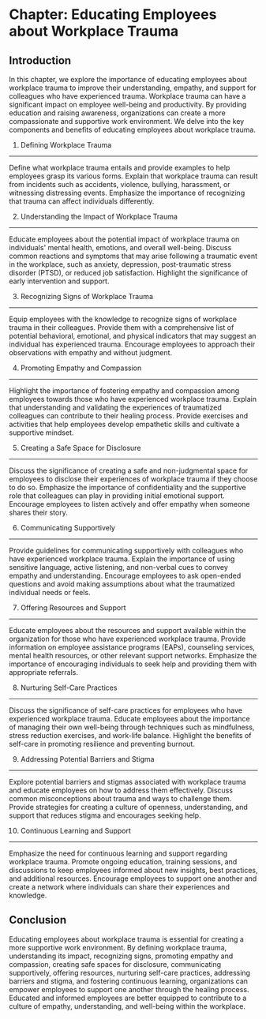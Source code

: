 Chapter: Educating Employees about Workplace Trauma
===================================================

Introduction
------------

In this chapter, we explore the importance of educating employees about workplace trauma to improve their understanding, empathy, and support for colleagues who have experienced trauma. Workplace trauma can have a significant impact on employee well-being and productivity. By providing education and raising awareness, organizations can create a more compassionate and supportive work environment. We delve into the key components and benefits of educating employees about workplace trauma.

1. Defining Workplace Trauma
----------------------------

Define what workplace trauma entails and provide examples to help employees grasp its various forms. Explain that workplace trauma can result from incidents such as accidents, violence, bullying, harassment, or witnessing distressing events. Emphasize the importance of recognizing that trauma can affect individuals differently.

2. Understanding the Impact of Workplace Trauma
-----------------------------------------------

Educate employees about the potential impact of workplace trauma on individuals' mental health, emotions, and overall well-being. Discuss common reactions and symptoms that may arise following a traumatic event in the workplace, such as anxiety, depression, post-traumatic stress disorder (PTSD), or reduced job satisfaction. Highlight the significance of early intervention and support.

3. Recognizing Signs of Workplace Trauma
----------------------------------------

Equip employees with the knowledge to recognize signs of workplace trauma in their colleagues. Provide them with a comprehensive list of potential behavioral, emotional, and physical indicators that may suggest an individual has experienced trauma. Encourage employees to approach their observations with empathy and without judgment.

4. Promoting Empathy and Compassion
-----------------------------------

Highlight the importance of fostering empathy and compassion among employees towards those who have experienced workplace trauma. Explain that understanding and validating the experiences of traumatized colleagues can contribute to their healing process. Provide exercises and activities that help employees develop empathetic skills and cultivate a supportive mindset.

5. Creating a Safe Space for Disclosure
---------------------------------------

Discuss the significance of creating a safe and non-judgmental space for employees to disclose their experiences of workplace trauma if they choose to do so. Emphasize the importance of confidentiality and the supportive role that colleagues can play in providing initial emotional support. Encourage employees to listen actively and offer empathy when someone shares their story.

6. Communicating Supportively
-----------------------------

Provide guidelines for communicating supportively with colleagues who have experienced workplace trauma. Explain the importance of using sensitive language, active listening, and non-verbal cues to convey empathy and understanding. Encourage employees to ask open-ended questions and avoid making assumptions about what the traumatized individual needs or feels.

7. Offering Resources and Support
---------------------------------

Educate employees about the resources and support available within the organization for those who have experienced workplace trauma. Provide information on employee assistance programs (EAPs), counseling services, mental health resources, or other relevant support networks. Emphasize the importance of encouraging individuals to seek help and providing them with appropriate referrals.

8. Nurturing Self-Care Practices
--------------------------------

Discuss the significance of self-care practices for employees who have experienced workplace trauma. Educate employees about the importance of managing their own well-being through techniques such as mindfulness, stress reduction exercises, and work-life balance. Highlight the benefits of self-care in promoting resilience and preventing burnout.

9. Addressing Potential Barriers and Stigma
-------------------------------------------

Explore potential barriers and stigmas associated with workplace trauma and educate employees on how to address them effectively. Discuss common misconceptions about trauma and ways to challenge them. Provide strategies for creating a culture of openness, understanding, and support that reduces stigma and encourages seeking help.

10. Continuous Learning and Support
-----------------------------------

Emphasize the need for continuous learning and support regarding workplace trauma. Promote ongoing education, training sessions, and discussions to keep employees informed about new insights, best practices, and additional resources. Encourage employees to support one another and create a network where individuals can share their experiences and knowledge.

Conclusion
----------

Educating employees about workplace trauma is essential for creating a more supportive work environment. By defining workplace trauma, understanding its impact, recognizing signs, promoting empathy and compassion, creating safe spaces for disclosure, communicating supportively, offering resources, nurturing self-care practices, addressing barriers and stigma, and fostering continuous learning, organizations can empower employees to support one another through the healing process. Educated and informed employees are better equipped to contribute to a culture of empathy, understanding, and well-being within the workplace.

